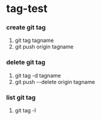 # tag-test

### create git tag
1. git tag tagname
2. git push origin tagname

### delete git tag
1. git tag -d tagname
2. git push --delete origin tagname

### list git tag
1. git tag -l

